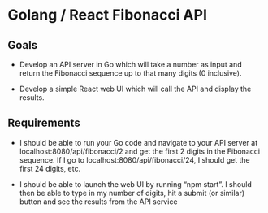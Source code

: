 # Golang / React Fibonacci API

## Goals

- Develop an API server in Go which will take a number as input and return the Fibonacci sequence up to that many digits (0 inclusive).

- Develop a simple React web UI which will call the API and display the results.

## Requirements

- I should be able to run your Go code and navigate to your API server at
  localhost:8080/api/fibonacci/2 and get the first 2 digits in the Fibonacci sequence. If I go to localhost:8080/api/fibonacci/24, I should get the first 24 digits, etc.

- I should be able to launch the web UI by running “npm start”. I should then be able to type in
  my number of digits, hit a submit (or similar) button and see the results from the API service

